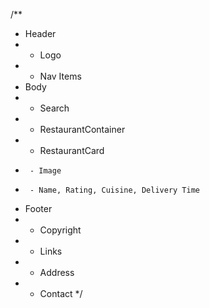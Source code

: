/**
 * Header
 *  - Logo
 *  - Nav Items
 * Body
 *  - Search
 *  - RestaurantContainer
 *    - RestaurantCard
 *      - Image
 *      - Name, Rating, Cuisine, Delivery Time
 * Footer
 *  - Copyright
 *  - Links
 *  - Address
 *  - Contact
 */